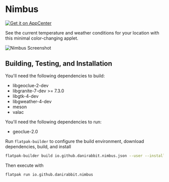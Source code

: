 # Nimbus



[![Get it on AppCenter](https://appcenter.elementary.io/badge.svg)](https://appcenter.elementary.io/com.github.danrabbit.nimbus)

See the current temperature and weather conditions for your location with this minimal color-changing applet.

![Nimbus Screenshot](https://raw.github.com/danrabbit/nimbus/main/data/screenshot.png)

## Building, Testing, and Installation

You'll need the following dependencies to build:
* libgeoclue-2-dev
* libgranite-7-dev >= 7.3.0
* libgtk-4-dev
* libgweather-4-dev
* meson
* valac

You'll need the following dependencies to run:
* geoclue-2.0

Run `flatpak-builder` to configure the build environment, download dependencies, build, and install

```bash
flatpak-builder build io.github.danirabbit.nimbus.json --user --install --force-clean --install-deps-from=appcenter
```

Then execute with

```bash
flatpak run io.github.danirabbit.nimbus
```
